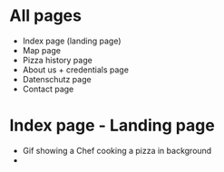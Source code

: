 # All pages
- Index page (landing page)
- Map page
- Pizza history page
- About us + credentials page
- Datenschutz page
- Contact page

# Index page - Landing page
- Gif showing a Chef cooking a pizza in background
- 
